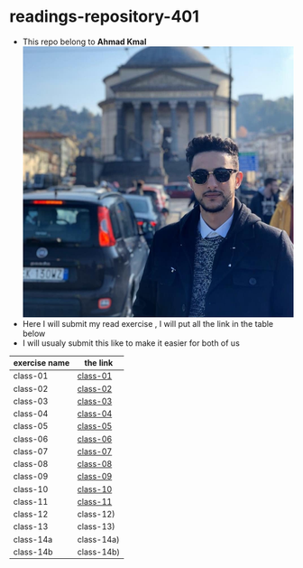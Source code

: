 # readings-repository-401
* This repo belong to **Ahmad Kmal**
![ahmad kmal](76638483_10219918505896882_4825513838591868928_n.jpg)
* Here I will submit my read exercise , I will put all the link in the table below 
* I will usualy submit this like to make it easier for both of us 


|exercise name | the link     | 
|--------------|--------------|
|class-01      | [class-01](https://401-advanced-javascript-ahmadkmal.github.io/readings-repository/class01)            |
|class-02      |  [class-02](https://401-advanced-javascript-ahmadkmal.github.io/readings-repository/class02)           |
|class-03      |  [class-03](https://401-advanced-javascript-ahmadkmal.github.io/readings-repository/class03)           |
|class-04      |  [class-04](https://401-advanced-javascript-ahmadkmal.github.io/readings-repository/class04)           |
|class-05      |  [class-05](https://401-advanced-javascript-ahmadkmal.github.io/readings-repository/class05)           |
|class-06      |  [class-06](https://ahmadkmal.github.io/classing-notes/class-6)           |
|class-07      |  [class-07](https://ahmadkmal.github.io/classing-notes/class-07)           |
|class-08      |  [class-08](https://ahmadkmal.github.io/classing-notes/class-08)           |
|class-09      |  [class-09](https://ahmadkmal.github.io/classing-notes/class-09)           |  
|class-10      |  [class-10](https://ahmadkmal.github.io/classing-notes/class-10)           |
|class-11      |  [class-11](https://ahmadkmal.github.io/classing-notes/class-11)           |
|class-12      |  class-12)           |
|class-13      |  class-13)           |
|class-14a      |  class-14a)           |
|class-14b      |  class-14b)           | 
